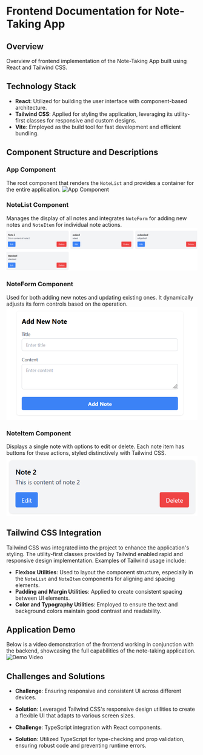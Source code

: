 # Frontend Documentation for Note-Taking App

## Overview
Overview of frontend implementation of the Note-Taking App built using React and Tailwind CSS.

## Technology Stack
- **React**: Utilized for building the user interface with component-based architecture.
- **Tailwind CSS**: Applied for styling the application, leveraging its utility-first classes for responsive and custom designs.
- **Vite**: Employed as the build tool for fast development and efficient bundling.

## Component Structure and Descriptions

### App Component
The root component that renders the `NoteList` and provides a container for the entire application.
![App Component](https://example.com/link-to-app-component-screenshot)

### NoteList Component
Manages the display of all notes and integrates `NoteForm` for adding new notes and `NoteItem` for individual note actions.
![NoteList Component](images/list.png)

### NoteForm Component
Used for both adding new notes and updating existing ones. It dynamically adjusts its form controls based on the operation.
![NoteForm Component](images/form.png)

### NoteItem Component
Displays a single note with options to edit or delete. Each note item has buttons for these actions, styled distinctively with Tailwind CSS.
![NoteItem Component](images/single.png)

## Tailwind CSS Integration
Tailwind CSS was integrated into the project to enhance the application's styling. The utility-first classes provided by Tailwind enabled rapid and responsive design implementation. Examples of Tailwind usage include:

- **Flexbox Utilities**: Used to layout the component structure, especially in the `NoteList` and `NoteItem` components for aligning and spacing elements.
- **Padding and Margin Utilities**: Applied to create consistent spacing between UI elements.
- **Color and Typography Utilities**: Employed to ensure the text and background colors maintain good contrast and readability.

## Application Demo
Below is a video demonstration of the frontend working in conjunction with the backend, showcasing the full capabilities of the note-taking application.
![Demo Video](images/Demo.gif)

## Challenges and Solutions
- **Challenge**: Ensuring responsive and consistent UI across different devices.
- **Solution**: Leveraged Tailwind CSS's responsive design utilities to create a flexible UI that adapts to various screen sizes.

- **Challenge**: TypeScript integration with React components.
- **Solution**: Utilized TypeScript for type-checking and prop validation, ensuring robust code and preventing runtime errors.
